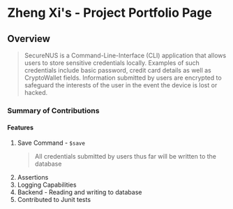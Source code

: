 # Zheng Xi's - Project Portfolio Page

## Overview
>SecureNUS is a Command-Line-Interface (CLI) application that allows users to store sensitive credentials locally. 
Examples of such credentials include basic password, credit card details as well as CryptoWallet fields. 
Information submitted by users are encrypted to safeguard the interests of the user in the event the device is lost 
or hacked.

### Summary of Contributions
#### Features
1. Save Command - `$save`
   > All credentials submitted by users thus far will be written to the database
2. Assertions
3. Logging Capabilities
4. Backend - Reading and writing to database
5. Contributed to Junit tests
